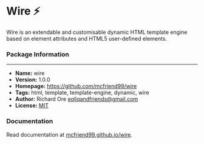 # Wire &#x26A1;

Wire is an extendable and customisable dynamic HTML template engine based on element attributes and HTML5 user-defined elements.

### Package Information
---

- **Name:** wire
- **Version:** 1.0.0
- **Homepage:** https://github.com/mcfriend99/wire
- **Tags:** html, template, template-engine, dynamic, wire
- **Author:** Richard Ore <eqliqandfriends@gmail.com>
- **License:** [MIT](https://github.com/mcfriend99/wire/blob/main/LICENSE)

### Documentation

Read documentation at [mcfriend99.github.io/wire](mcfriend99.github.io/wire).

